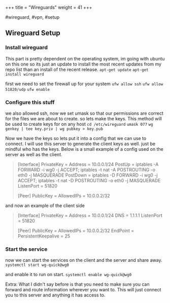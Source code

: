 +++
title = "Wireguards"
weight = 41
+++

#wireguard, #vpn, #setup

## Wireguard Setup

### Install wireguard
This part is pretty dependent on the operating system, im going with ubuntu on this one so its just an update to install the most recent updates from my repo list than an install of the recent release. 
`apt-get update`
`apt-get install wireguard`

first we need to set the firewall up for your system
`ufw allow ssh`
`ufw allow 51820/udp`
`ufw enable`

### Configure this stuff

we also allowed ssh, now we set umask so that our permissions are correct for the files we are about to create. so lets make the keys. This method will be used to create keys for on any host
`cd /etc/wireguard`
`umask 077`
`wg genkey | tee key.priv | wg pubkey > key.pub`

Now we have the keys so lets put it into a config that we can use to connect. I will use this server to generate the client keys as well. just be mindful who has the keys.
Below is a small example of a config used on the server as well as the client.

>[Interface]
>PrivateKey = <contents-of-server-privatekey>
>Address = 10.0.0.1/24
>PostUp = iptables -A FORWARD -i wg0 -j ACCEPT; iptables -t nat -A POSTROUTING -o eth0 -j MASQUERADE
>PostDown = iptables -D FORWARD -i wg0 -j ACCEPT; iptables -t nat -D POSTROUTING -o eth0 -j MASQUERADE
>ListenPort = 51820
>
>[Peer]
>PublicKey = <contents-of-client-publickey>
>AllowedIPs = 10.0.0.2/32
	
and now an example of the client side

>[Interface]
>PrivateKey = <contents-of-server-privatekey>
>Address = 10.0.0.1/24
>DNS = 1.1.1.1
>ListenPort = 51820
>
>[Peer]
>PublicKey = <contents-of-client-publickey>
>AllowedIPs = 10.0.0.2/32
>EndPoint = <distant end ip address>
>PersistentKeepalive = 25

### Start the service
	
now we can start the services on the client and the server and share away.
`systemctl start wg-quick@wg0`

and enable it to run on start.
`systemctl enable wg-quick@wg0`
	
Extra: What I didn't say before is that you need to make sure you can forward and route information wherever you want to. This will just connect you to this server and anything it has access to.

